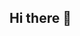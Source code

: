 ## Hi there 👋

<!--
**boboyabai/boboyabai** is a ✨ _special_ ✨ repository because its `README.md` (this file) appears on your GitHub profile.

Here are some ideas to get you started :

nobody
- ✨
-->
